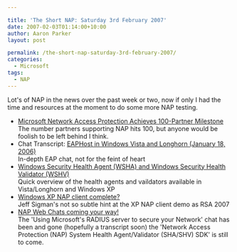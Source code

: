 ```yaml
---

title: 'The Short NAP: Saturday 3rd February 2007'
date: 2007-02-03T01:14:00+10:00
author: Aaron Parker
layout: post

permalink: /the-short-nap-saturday-3rd-february-2007/
categories:
  - Microsoft
tags:
  - NAP
---
```

Lot's of NAP in the news over the past week or two, now if only I had the time and resources at the moment to do some more NAP testing.

  * [Microsoft Network Access Protection Achieves 100-Partner Milestone](http://www.microsoft.com/presspass/press/2007/feb07/02-01MSNAP100PR.mspx)  
    The number partners supporting NAP hits 100, but anyone would be foolish to be left behind I think.
  * Chat Transcript: [EAPHost in Windows Vista and Longhorn (January 18, 2006)](http://www.microsoft.com/technet/community/chats/trans/windowsnet/07_0118_tn_eaphost.mspx)  
    In-depth EAP chat, not for the feint of heart
  * [Windows Security Health Agent (WSHA) and Windows Security Health Validator (WSHV)](http://blogs.technet.com/nap/archive/2007/01/30/windows-security-health-agent-wsha-and-windows-security-health-validator-wshv.aspx)  
    Quick overview of the health agents and vaildators available in Vista/Longhorn and Windows XP
  * [Windows XP NAP client complete?](http://blogs.technet.com/nap/archive/2007/01/24/nap-the-world-rsa-2007.aspx)  
    Jeff Sigman's not so subtle hint at the XP NAP client demo as RSA 2007
  * [NAP Web Chats coming your way!](http://blogs.technet.com/nap/archive/2007/01/23/nap-web-chats-coming-your-way.aspx)  
    The 'Using Microsoft's RADIUS server to secure your Network' chat has been and gone (hopefully a transcript soon) the 'Network Access Protection (NAP) System Health Agent/Validator (SHA/SHV) SDK' is still to come.